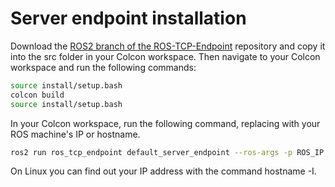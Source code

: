 # Server endpoint installation

 Download the [ROS2 branch of the ROS-TCP-Endpoint](https://github.com/Unity-Technologies/ROS-TCP-Endpoint/tree/main-ros2) repository and copy it into the src folder in your Colcon workspace. Then navigate to your Colcon workspace and run the following commands:

```bash
source install/setup.bash
colcon build
source install/setup.bash
```
In your Colcon workspace, run the following command, replacing <your IP address> with your ROS machine's IP or hostname.

```bash
ros2 run ros_tcp_endpoint default_server_endpoint --ros-args -p ROS_IP:=<your IP address>
```

On Linux you can find out your IP address with the command hostname -I.
